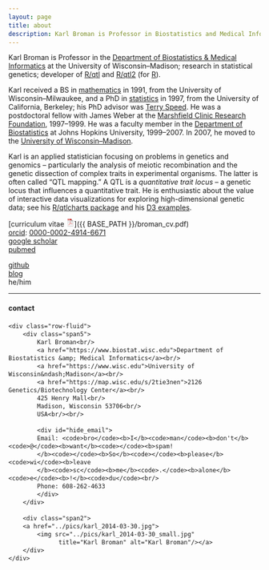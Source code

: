 ```yaml
---
layout: page
title: about
description: Karl Broman is Professor in Biostatistics and Medical Informatics at University of Wisconsin - Madison; research in statistical genetics
---
```


Karl Broman is Professor in the
[Department of Biostatistics &amp; Medical Informatics](https://www.biostat.wisc.edu)
at the University of Wisconsin&ndash;Madison;
research in statistical genetics; developer of
[R/qtl](https://rqtl.org) and [R/qtl2](https://kbroman.org/qtl2) (for
[R](https://www.r-project.org)).

Karl received a BS in [mathematics](https://uwm.edu/math)
in 1991, from the
University of Wisconsin&ndash;Milwaukee, and a
PhD in [statistics](https://statistics.berkeley.edu) in 1997, from the
University of California, Berkeley; his PhD advisor was
[Terry Speed](https://www.wehi.edu.au/people/terry-speed).
He was a postdoctoral fellow with James Weber at the
[Marshfield Clinic Research Foundation](https://www.marshfieldresearch.org),
1997&ndash;1999. He
was a faculty member in the [Department of Biostatistics](https://www.jhsph.edu/departments/biostatistics/) at Johns
Hopkins University, 1999&ndash;2007. In 2007, he moved to the
[University of Wisconsin&ndash;Madison](https://www.wisc.edu).

Karl is an applied statistician focusing on problems in genetics and
genomics &ndash; particularly the analysis of meiotic recombination and the
genetic dissection of complex traits in experimental organisms. The
latter is often called &ldquo;QTL mapping.&rdquo; A QTL is a
_quantitative trait locus_ &ndash; a genetic locus that influences a
quantitative trait. He is enthusiastic about the value
of interactive data visualizations for exploring high-dimensional genetic data;
see his [R/qtlcharts package](https://kbroman.org/qtlcharts/) and
his [D3 examples](https://www.biostat.wisc.edu/~kbroman/D3).

[curriculum vitae ![CV as pdf](icons16/pdf-icon.png)]({{ BASE_PATH }}/broman_cv.pdf)<br/>
[orcid](https://orcid.org): [0000-0002-4914-6671](https://orcid.org/0000-0002-4914-6671)<br/>
[google scholar](https://scholar.google.com/citations?sortby=pubdate&hl=en&user=42tCp5UAAAAJ&view_op=list_works)<br/>
[pubmed](https://pubmed.ncbi.nlm.nih.gov/?term=broman+kw)<br/>
<!-- [impactstory](https://impactstory.org/u/0000-0002-4914-6671)<br/> -->
[github](https://github.com/kbroman)<br/>
[blog](https://kbroman.org/blog/) <br/>
he/him

---

<div class="container">
<h4><a name="contact"></a>contact</h4>

    <div class="row-fluid">
        <div class="span5">
            Karl Broman<br/>
            <a href="https://www.biostat.wisc.edu">Department of Biostatistics &amp; Medical Informatics</a><br/>
            <a href="https://www.wisc.edu">University of Wisconsin&ndash;Madison</a><br/>
            <a href="https://map.wisc.edu/s/2tie3nen">2126 Genetics/Biotechnology Center</a><br/>
            425 Henry Mall<br/>
            Madison, Wisconsin 53706<br/>
            USA<br/><br/>

            <div id="hide_email">
            Email: <code>bro</code><b>I</b><code>man</code><b>don't</b><code>@</code><b>want</b><code></code><b>spam!
            </b><code></code><b>So</b><code></code><b>please</b><code>wi</code><b>leave
            </b><code>sc</code><b>me</b><code>.</code><b>alone</b><code>e</code><b>!</b><code>du</code><br/>
            Phone: 608-262-4633
            </div>
        </div>

        <div class="span2">
        <a href="../pics/karl_2014-03-30.jpg">
            <img src="../pics/karl_2014-03-30_small.jpg"
                  title="Karl Broman" alt="Karl Broman"/></a>
        </div>
    </div>
</div>
